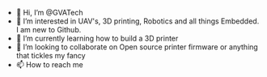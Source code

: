 - 👋 Hi, I’m @GVATech
- 👀 I’m interested in UAV's, 3D printing, Robotics and all things Embedded. I am new to Github.
- 🌱 I’m currently learning how to build a 3D printer
- 💞️ I’m looking to collaborate on Open source printer firmware or anything that tickles my fancy
- 📫 How to reach me <TBD>

<!---
GVATech/GVATech is a ✨ special ✨ repository because its `README.md` (this file) appears on your GitHub profile.
You can click the Preview link to take a look at your changes.
--->
